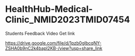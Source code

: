# HealthHub-Medical-Clinic_NMID2023TMID07454

Students Feedback Video Get link

https://drive.google.com/file/d/1pzb0gIbcqNY-ZSHA0b9nC2k4bapl2KB-/view?usp=share_link
